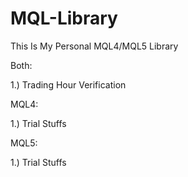 # MQL-Library
This Is My Personal MQL4/MQL5 Library

Both:

1.) Trading Hour Verification

MQL4: 

1.) Trial Stuffs

MQL5: 

1.) Trial Stuffs
